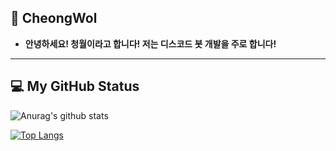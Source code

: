 ## 🦊 CheongWol
- **안녕하세요! 청월이라고 합니다! 저는 디스코드 봇 개발을 주로 합니다!**

---

## 💻 My GitHub Status
![Anurag's github stats](https://github-readme-stats.vercel.app/api?username=cheongwoli&show_icons=true)

[![Top Langs](https://github-readme-stats.vercel.app/api/top-langs/?username=anuraghazra&layout=compact)](https://github.com/anuraghazra/github-readme-stats)
